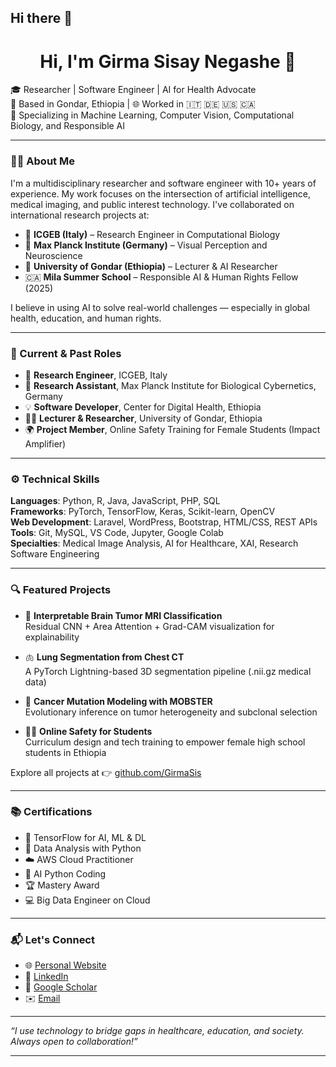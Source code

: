 ## Hi there 👋

<!--
**GirmaSis/GirmaSis** is a ✨ _special_ ✨ repository because its `README.md` (this file) appears on your GitHub profile.

Here are some ideas to get you started:

- 🔭 I’m currently working on ...
- 🌱 I’m currently learning ...
- 👯 I’m looking to collaborate on ...
- 🤔 I’m looking for help with ...
- 💬 Ask me about ...
- 📫 How to reach me: ...
- 😄 Pronouns: ...
- ⚡ Fun fact: ...
-->

<h1 align="center">Hi, I'm Girma Sisay Negashe 👋</h1>

🎓 Researcher | Software Engineer | AI for Health Advocate  
📍 Based in Gondar, Ethiopia | 🌐 Worked in 🇮🇹 🇩🇪 🇺🇸 🇨🇦  
🔬 Specializing in Machine Learning, Computer Vision, Computational Biology, and Responsible AI

---

### 🧑‍💻 About Me

I'm a multidisciplinary researcher and software engineer with 10+ years of experience. My work focuses on the intersection of artificial intelligence, medical imaging, and public interest technology. I've collaborated on international research projects at:

- 🧬 **ICGEB (Italy)** – Research Engineer in Computational Biology
- 🧠 **Max Planck Institute (Germany)** – Visual Perception and Neuroscience
- 🏥 **University of Gondar (Ethiopia)** – Lecturer & AI Researcher
- 🇨🇦 **Mila Summer School** – Responsible AI & Human Rights Fellow (2025)

I believe in using AI to solve real-world challenges — especially in global health, education, and human rights.

---

### 💼 Current & Past Roles

- 🔬 **Research Engineer**, ICGEB, Italy  
- 🧠 **Research Assistant**, Max Planck Institute for Biological Cybernetics, Germany  
- 💡 **Software Developer**, Center for Digital Health, Ethiopia  
- 👨‍🏫 **Lecturer & Researcher**, University of Gondar, Ethiopia  
- 🌍 **Project Member**, Online Safety Training for Female Students (Impact Amplifier)

---

### ⚙️ Technical Skills

**Languages**: Python, R, Java, JavaScript, PHP, SQL  
**Frameworks**: PyTorch, TensorFlow, Keras, Scikit-learn, OpenCV  
**Web Development**: Laravel, WordPress, Bootstrap, HTML/CSS, REST APIs  
**Tools**: Git, MySQL, VS Code, Jupyter, Google Colab  
**Specialties**: Medical Image Analysis, AI for Healthcare, XAI, Research Software Engineering

---

### 🔍 Featured Projects

- 🧠 **Interpretable Brain Tumor MRI Classification**  
  Residual CNN + Area Attention + Grad-CAM visualization for explainability

- 🫁 **Lung Segmentation from Chest CT**  
  A PyTorch Lightning-based 3D segmentation pipeline (.nii.gz medical data)

- 🧬 **Cancer Mutation Modeling with MOBSTER**  
  Evolutionary inference on tumor heterogeneity and subclonal selection

- 🧒🏽 **Online Safety for Students**  
  Curriculum design and tech training to empower female high school students in Ethiopia

Explore all projects at 👉 [github.com/GirmaSis](https://github.com/GirmaSis)

---

### 📚 Certifications

- 🧠 TensorFlow for AI, ML & DL  
- 🧪 Data Analysis with Python  
- ☁️ AWS Cloud Practitioner  
- 🧮 AI Python Coding  
- 🏆 Mastery Award  
- 💻 Big Data Engineer on Cloud

---

### 📬 Let's Connect

- 🌐 [Personal Website](https://girma.codedesign.app/)  
- 👔 [LinkedIn](https://linkedin.com/in/girma-negashe/)  
- 📄 [Google Scholar](https://scholar.google.com/citations?user=CEGtZ-YAAAAJ&hl=en)  
- ✉️ [Email](mailto:sisaygirma97@gmail.com)

---

_“I use technology to bridge gaps in healthcare, education, and society. Always open to collaboration!”_

---
